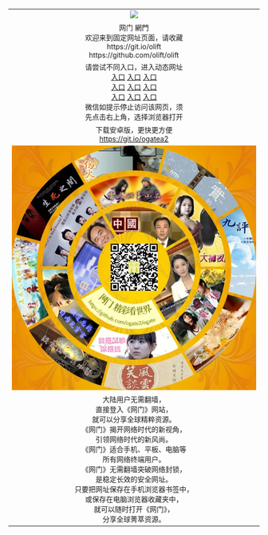 <table>
  <tr>
    <td align=center><img src="https://cloud.githubusercontent.com/assets/11880933/13434984/f430fae2-e012-11e5-814f-c2df1e82b247.jpg" /></td>
  </tr>
  <tr>
    <td align=center>网门 網門<br/>
      欢迎来到固定网址页面，请收藏<br/>
      https://git.io/olift<br/>
      https://github.com/olift/olift<br/>
    </td>
  </tr>
  <tr>
    <td align=center>请尝试不同入口，进入动态网址<br/>
      <a href="https://s3-us-west-1.amazonaws.com/ogaten/show.htm?from=oLift">入口</a>
      <a href="https://s3.us-east-2.amazonaws.com/ogateh/show.htm?from=oLift">入口</a>
      <a href="https://s3-ap-northeast-1.amazonaws.com/ogatet/show.htm?from=oLift">入口</a><br/>
      <a href="https://s3.ap-northeast-2.amazonaws.com/ogates/show.htm?from=oLift">入口</a>
      <a href="https://s3.eu-central-1.amazonaws.com/ogatef/show.htm?from=oLift">入口</a>
      <a href="https://s3.eu-west-2.amazonaws.com/ogatel/show.htm?from=oLift">入口</a><br/>
      <a href="https://s3.ap-south-1.amazonaws.com/ogatem/show.htm?from=oLift">入口</a>
      <a href="https://s3.ca-central-1.amazonaws.com/ogatec/show.htm?from=oLift">入口</a>
      <a href="https://s3-ap-southeast-2.amazonaws.com/ogatey/show.htm?from=oLift">入口</a><br/>
      微信如提示停止访问该网页，须<br/>
      先点击右上角，选择浏览器打开<br/>
    </td>
  </tr>
  <tr>
    <td align=center>
      下载安卓版，更快更方便<br/><a href="https://raw.githubusercontent.com/olift/olift/master/oGate.apk">https://git.io/ogatea2</a><br/>
    </td>
  </tr>
  <tr>
    <td align=center><img src="https://raw.githubusercontent.com/olift/olift/master/oGate_640.jpg"/></td>
  </tr>
  <tr>
    <td align=center>
大陆用户无需翻墙，<br/>
直接登入《网门》网站，<br/>就可以分享全球精粹资源。<br/>
《网门》揭开网络时代的新视角，<br/>引领网络时代的新风尚。<br/>
《网门》适合手机、平板、电脑等<br/>所有网络终端用户。<br/>
《网门》无需翻墙突破网络封锁，<br/>是稳定长效的安全网址。<br/>
只要把网址保存在手机浏览器书签中，<br/>或保存在电脑浏览器收藏夹中，<br/>
就可以随时打开《网门》，<br/>
分享全球菁萃资源。<br/></td>
  </tr>
</table>
